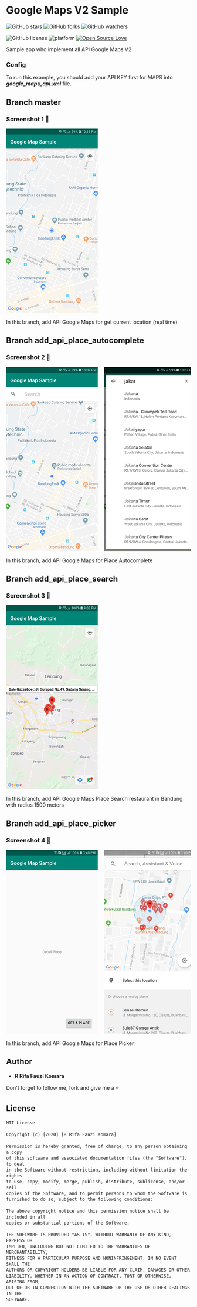 # Google Maps V2 Sample

![GitHub stars](https://img.shields.io/github/stars/rrifafauzikomara/GoogleMapsSample?style=social)
![GitHub forks](https://img.shields.io/github/forks/rrifafauzikomara/GoogleMapsSample?style=social)
![GitHub watchers](https://img.shields.io/github/watchers/rrifafauzikomara/GoogleMapsSample?style=social)

![GitHub license](https://img.shields.io/badge/License-MIT-blue.svg)
![platform](https://img.shields.io/badge/platform-android-green.svg)
[![Open Source Love](https://badges.frapsoft.com/os/v2/open-source.svg?v=103)](https://github.com/rrifafauzikomara/GoogleMapsSample)

Sample app who implement all API Google Maps V2

### Config
To run this example, you should add your API KEY first for MAPS into ***google_maps_api.xml*** file.

## Branch master
### Screenshot 1 📸
<pre>
<img src="Screenshot/Screenshot_1.jpg" width="250" height="500">
</pre>

In this branch, add API Google Maps for get current location (real time)

## Branch add_api_place_autocomplete
### Screenshot 2 📸
<pre>
<img src="Screenshot/Screenshot_2.jpg" width="250" height="500">  <img src="Screenshot/Screenshot_3.jpg" width="250" height="500">  <img src="Screenshot/Screenshot_4.jpg" width="250" height="500">
</pre>

In this branch, add API Google Maps for Place Autocomplete

## Branch add_api_place_search
### Screenshot 3 📸
<pre>
<img src="Screenshot/Screenshot_5.jpg" width="250" height="500">
</pre>

In this branch, add API Google Maps Place Search restaurant in Bandung with radius 1500 meters 

## Branch add_api_place_picker
### Screenshot 4 📸
<pre>
<img src="Screenshot/Screenshot_6.jpg" width="250" height="500">  <img src="Screenshot/Screenshot_7.jpg" width="250" height="500">  <img src="Screenshot/Screenshot_8.jpg" width="250" height="500">  <img src="Screenshot/Screenshot_9.jpg" width="250" height="500">
</pre>

In this branch, add API Google Maps for Place Picker

## Author

* **R Rifa Fauzi Komara**

Don't forget to follow me, fork and give me a ⭐


## License

```
MIT License

Copyright (c) [2020] [R Rifa Fauzi Komara]

Permission is hereby granted, free of charge, to any person obtaining a copy
of this software and associated documentation files (the "Software"), to deal
in the Software without restriction, including without limitation the rights
to use, copy, modify, merge, publish, distribute, sublicense, and/or sell
copies of the Software, and to permit persons to whom the Software is
furnished to do so, subject to the following conditions:

The above copyright notice and this permission notice shall be included in all
copies or substantial portions of the Software.

THE SOFTWARE IS PROVIDED "AS IS", WITHOUT WARRANTY OF ANY KIND, EXPRESS OR
IMPLIED, INCLUDING BUT NOT LIMITED TO THE WARRANTIES OF MERCHANTABILITY,
FITNESS FOR A PARTICULAR PURPOSE AND NONINFRINGEMENT. IN NO EVENT SHALL THE
AUTHORS OR COPYRIGHT HOLDERS BE LIABLE FOR ANY CLAIM, DAMAGES OR OTHER
LIABILITY, WHETHER IN AN ACTION OF CONTRACT, TORT OR OTHERWISE, ARISING FROM,
OUT OF OR IN CONNECTION WITH THE SOFTWARE OR THE USE OR OTHER DEALINGS IN THE
SOFTWARE.
```
